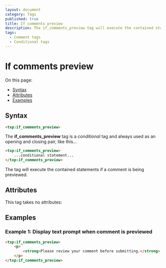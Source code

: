 ```yaml
---
layout: document
category: Tags
published: true
title: If comments preview
description: The if_comments_preview tag will execute the contained statements if a comment is being previewed.
tags:
  - Comment tags
  - Conditional tags
---
```


# If comments preview

On this page:

* [Syntax](#syntax)
* [Attributes](#attributes)
* [Examples](#examples)

## Syntax

~~~ html
<txp:if_comments_preview>
~~~

The **if_comments_preview** tag is a *conditional* tag and always used as an opening and closing pair, like this...

~~~ html
<txp:if_comments_preview>
    ...conditional statement...
</txp:if_comments_preview>
~~~

The tag will execute the contained statements if a comment is being previewed.

## Attributes

This tag takes no attributes:

## Examples

### Example 1: Display text prompt when comment is previewed

~~~ html
<txp:if_comments_preview>
    <p>
        <strong>Please review your comment before submitting.</strong>
    </p>
</txp:if_comments_preview>
